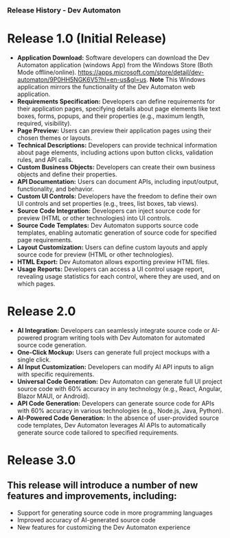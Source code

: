 ### Release History - Dev Automaton
# Release 1.0 (Initial Release)
- **Application Download:** Software developers can download the Dev Automaton application (windows App) from the Windows Store (Both Mode offline/online).
https://apps.microsoft.com/store/detail/dev-automaton/9P0HH5NGK6V5?hl=en-us&gl=us. 
**Note** This Windows application mirrors the functionality of the Dev Automaton web application.
- **Requirements Specification:** Developers can define requirements for their application pages, specifying details about page elements like text boxes, forms, popups, and their properties (e.g., maximum length, required, visibility).
- **Page Preview:** Users can preview their application pages using their chosen themes or layouts.
- **Technical Descriptions:** Developers can provide technical information about page elements, including actions upon button clicks, validation rules, and API calls.
- **Custom Business Objects:** Developers can create their own business objects and define their properties.
- **API Documentation:** Users can document APIs, including input/output, functionality, and behavior.
- **Custom UI Controls:** Developers have the freedom to define their own UI controls and set properties (e.g., trees, list boxes, tab views).
- **Source Code Integration:** Developers can inject source code for preview (HTML or other technologies) into UI controls.
- **Source Code Templates:** Dev Automaton supports source code templates, enabling automatic generation of source code for specified page requirements.
- **Layout Customization:** Users can define custom layouts and apply source code for preview (HTML or other technologies).
- **HTML Export:** Dev Automaton allows exporting preview HTML files.
- **Usage Reports:** Developers can access a UI control usage report, revealing usage statistics for each control, where they are used, and on which pages.
# Release 2.0
- **AI Integration:** Developers can seamlessly integrate source code or AI-powered program writing tools with Dev Automaton for automated source code generation.
- **One-Click Mockup:** Users can generate full project mockups with a single click.
- **AI Input Customization:** Developers can modify AI API inputs to align with specific requirements.
- **Universal Code Generation:** Dev Automaton can generate full UI project source code with 60% accuracy in any technology (e.g., React, Angular, Blazor MAUI, or Android).
- **API Code Generation:** Developers can generate source code for APIs with 60% accuracy in various technologies (e.g., Node.js, Java, Python).
- **AI-Powered Code Generation:** In the absence of user-provided source code templates, Dev Automaton leverages AI APIs to automatically generate source code tailored to specified requirements.
# Release 3.0
## This release will introduce a number of new features and improvements, including:
- Support for generating source code in more programming languages
- Improved accuracy of AI-generated source code
- New features for customizing the Dev Automaton experience
